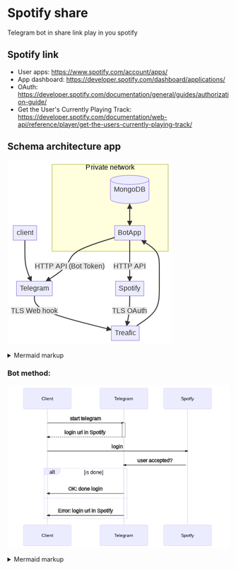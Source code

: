 # Spotify share 
Telegram bot in share link play in you spotify

## Spotify link

- User apps: https://www.spotify.com/account/apps/
- App dashboard: https://developer.spotify.com/dashboard/applications/
- OAuth: https://developer.spotify.com/documentation/general/guides/authorization-guide/
- Get the User's Currently Playing Track: https://developer.spotify.com/documentation/web-api/reference/player/get-the-users-currently-playing-track/

## Schema architecture app 

<!-- generated by mermaid compile action - START -->
![~mermaid diagram 1~](/.github/resources/README-md-1.png)
<details>
  <summary>Mermaid markup</summary>

```mermaid
flowchart TB
    client[client]
    tg[Telegram] 

    spotify[Spotify]
    
    subgraph pn["Private network"]
    bot[BotApp]
    db[(MongoDB)]
    end
    tr[Treafic]
    
    client --> tg
    tg -- "TLS Web hook" --> tr
    tr --> bot
    db <--> bot

    spotify -- "TLS OAuth" --> tr
    bot -- "HTTP API" --> spotify
    
    bot -- "HTTP API (Bot Token)" --> tg 
```

</details>
<!-- generated by mermaid compile action - END -->


### Bot method:

<!-- generated by mermaid compile action - START -->
![~mermaid diagram 2~](/.github/resources/README-md-2.png)
<details>
  <summary>Mermaid markup</summary>

```mermaid
sequenceDiagram
    Client->>+Telegram: start telegram
    Telegram-->>-Client: login url in Spotify
    Client->>+Spotfy: login 

    Spotfy ->> Telegram: user accepted?
    alt is done
        Telegram->>Client: OK: done login
    else
        Telegram->>Client: Error: login url in Spotify
    end
```

</details>
<!-- generated by mermaid compile action - END -->

